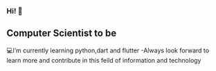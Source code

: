 ### Hi! 👋

## Computer Scientist to be
💻I’m currently learning python,dart and flutter
-Always look forward to learn more and contribute in this feild of information and technology  


